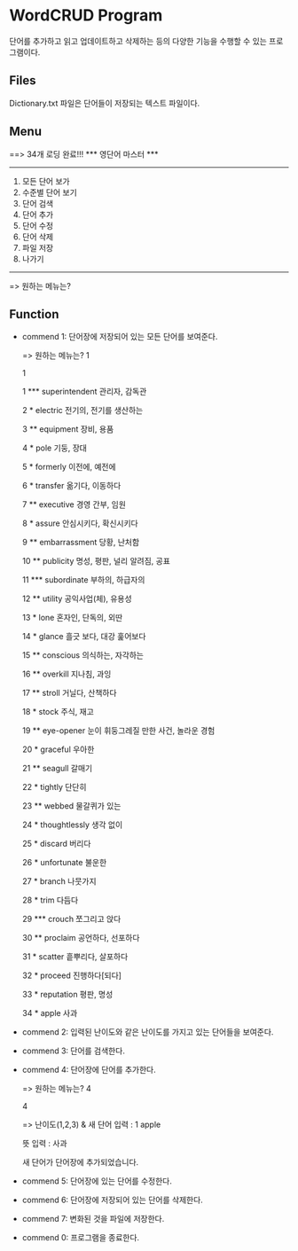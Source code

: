 WordCRUD Program
================
단어를 추가하고 읽고 업데이트하고 삭제하는 등의 다양한 기능을 수행할 수 있는 프로그램이다.

Files
-----
Dictionary.txt 파일은 단어들이 저장되는 텍스트 파일이다.

Menu
----
  ==> 34개 로딩 완료!!!
  *** 영단어 마스터 ***
  ********************
  1. 모든 단어 보가
  2. 수준별 단어 보기
  3. 단어 검색
  4. 단어 추가
  5. 단어 수정
  6. 단어 삭제
  7. 파일 저장
  0. 나가기
  ********************
  => 원하는 메뉴는? 


Function
--------
+ commend 1: 단어장에 저장되어 있는 모든 단어를 보여준다.

  => 원하는 메뉴는? 1
  
  1
  
  1 *** superintendent  관리자, 감독관
  
  2 *         electric  전기의, 전기를 생산하는
  
  3 **       equipment  장비, 용품
  
  4 *             pole  기둥, 장대
  
  5 *         formerly  이전에, 예전에
  
  6 *         transfer  옮기다, 이동하다
  
  7 **       executive  경영 간부, 임원
  
  8 *           assure  안심시키다, 확신시키다
  
  9 **   embarrassment  당황, 난처함
  
  10 **       publicity  명성, 평판, 널리 알려짐, 공표
  
  11 ***    subordinate  부하의, 하급자의
  
  12 **         utility  공익사업(체), 유용성
  
  13 *             lone  혼자인, 단독의, 외딴
  
  14 *           glance  흘긋 보다, 대강 훑어보다
  
  15 **       conscious  의식하는, 자각하는
  
  16 **        overkill  지나침, 과잉
  
  17 **          stroll  거닐다, 산책하다
  
  18 *            stock  주식, 재고
  
  19 **      eye-opener  눈이 휘둥그레질 만한 사건, 놀라운 경험
  
  20 *         graceful  우아한
  
  21 **         seagull  갈매기
  
  22 *          tightly  단단히

  23 **          webbed  물갈퀴가 있는
  
  24 *    thoughtlessly  생각 없이
  
  25 *          discard  버리다
  
  26 *      unfortunate  불운한
  
  27 *           branch  나뭇가지
  
  28 *             trim  다듬다
  
  29 ***         crouch  쪼그리고 앉다
  
  30 **        proclaim  공언하다, 선포하다
  
  31 *          scatter  흩뿌리다, 살포하다
  
  32 *          proceed  진행하다[되다]
  
  33 *       reputation  평판, 명성
  
  34 *            apple  사과



+ commend 2: 입력된 난이도와 같은 난이도를 가지고 있는 단어들을 보여준다. 

+ commend 3: 단어를 검색한다. 

+ commend 4: 단어장에 단어를 추가한다. 

    => 원하는 메뉴는? 4
  
    4
  
    => 난이도(1,2,3) & 새 단어 입력 : 1 apple
  
    뜻 입력 : 사과
  
    새 단어가 단어장에 추가되었습니다.


+ commend 5: 단어장에 있는 단어를 수정한다.

+ commend 6: 단어장에 저장되어 있는 단어를 삭제한다. 

+ commend 7: 변화된 것을 파일에 저장한다. 

+ commend 0: 프로그램을 종료한다.
